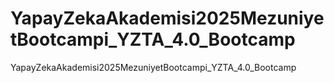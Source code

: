 # YapayZekaAkademisi2025MezuniyetBootcampi_YZTA_4.0_Bootcamp
YapayZekaAkademisi2025MezuniyetBootcampi_YZTA_4.0_Bootcamp
